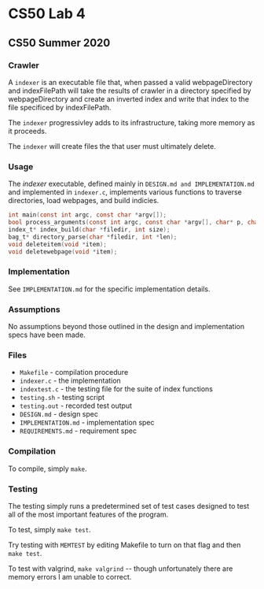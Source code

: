 # CS50 Lab 4
## CS50 Summer 2020

### Crawler

A `indexer` is an executable file that, when passed a valid webpageDirectory and indexFilePath will take the results of crawler in a directory specified by webpageDirectory and create an inverted index and write that index to the file specificed by indexFilePath.

The `indexer` progressivley adds to its infrastructure, taking more memory as it proceeds. 

The `indexer` will create files the that user must ultimately delete.

### Usage

The *indexer* executable, defined mainly in `DESIGN.md and IMPLEMENTATION.md` and implemented in `indexer.c`, implements various functions to traverse directories, load webpages, and build indicies. 

```c
int main(const int argc, const char *argv[]);
bool process_arguments(const int argc, const char *argv[], char* p, char* i);
index_t* index_build(char *filedir, int size);
bag_t* directory_parse(char *filedir, int *len);
void deleteitem(void *item);
void deletewebpage(void *item);
```

### Implementation

See `IMPLEMENTATION.md` for the specific implementation details.

### Assumptions

No assumptions beyond those outlined in the design and implementation specs have been made. 

### Files

* `Makefile` - compilation procedure
* `indexer.c` - the implementation
* `indextest.c` - the testing file for the suite of index functions
* `testing.sh` - testing script
* `testing.out` - recorded test output
* `DESIGN.md` - design spec
* `IMPLEMENTATION.md` - implementation spec
* `REQUIREMENTS.md` - requirement spec

### Compilation

To compile, simply `make`.

### Testing

The testing simply runs a predetermined set of test cases designed to test all of the most important features of the program.

To test, simply `make test`.

Try testing with `MEMTEST` by editing Makefile to turn on that flag and then `make test`.

To test with valgrind, `make valgrind` -- though unfortunately there are memory errors I am unable to correct.
